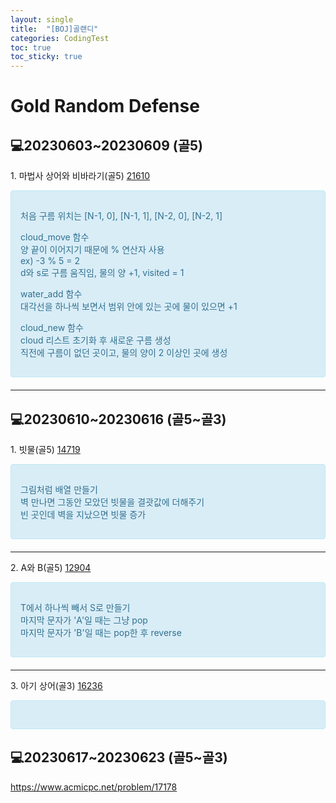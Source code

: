 ```yaml
---
layout: single
title:  "[BOJ]골랜디"
categories: CodingTest
toc: true
toc_sticky: true
---
```


# Gold Random Defense

## 💻20230603~20230609 (골5)

1\. 마법사 상어와 비바라기(골5) [21610](https://www.acmicpc.net/problem/21610)
<div style="padding: 15px; border: 1px solid transparent; border-color: transparent; margin-bottom: 20px; border-radius: 4px; color: #31708f; background-color: #d9edf7; border-color: #bce8f1;">
  <p>처음 구름 위치는 [N-1, 0], [N-1, 1], [N-2, 0], [N-2, 1]</p>
  <p>
    <div>cloud_move 함수</div>
    <div>양 끝이 이어지기 때문에 % 연산자 사용</div>
    <div>ex) -3 % 5 = 2</div>
    <div>d와 s로 구름 움직임, 물의 양 +1, visited = 1</div>
  </p>
  <p>
    <div>water_add 함수</div>
    <div>대각선을 하나씩 보면서 범위 안에 있는 곳에 물이 있으면 +1</div>
  </p>
  <p>
    <div>cloud_new 함수</div>
    <div>cloud 리스트 초기화 후 새로운 구름 생성</div>
    <div>직전에 구름이 없던 곳이고, 물의 양이 2 이상인 곳에 생성</div>
  </p>
</div>

<script src="https://gist.github.com/chlwlstlf/0f819ebc7ac57c465bf7ce32d77c2ddd.js"></script>

***

## 💻20230610~20230616 (골5~골3)

1\. 빗물(골5) [14719](https://www.acmicpc.net/problem/14719)

<div style="padding: 15px; border: 1px solid transparent; border-color: transparent; margin-bottom: 20px; border-radius: 4px; color: #31708f; background-color: #d9edf7; border-color: #bce8f1;">
  <p>
    <div>그림처럼 배열 만들기</div>
    <div>벽 만나면 그동안 모았던 빗물을 결괏값에 더해주기</div>
    <div>빈 곳인데 벽을 지났으면 빗물 증가</div>
  </p>
</div>

<script src="https://gist.github.com/chlwlstlf/f712ba308af1e650be1fec946faece3b.js"></script>

***

2\. A와 B(골5) [12904](https://www.acmicpc.net/problem/12904)

<div style="padding: 15px; border: 1px solid transparent; border-color: transparent; margin-bottom: 20px; border-radius: 4px; color: #31708f; background-color: #d9edf7; border-color: #bce8f1;">
  <p>
    <div>T에서 하나씩 빼서 S로 만들기</div>
    <div>마지막 문자가 'A'일 때는 그냥 pop</div>
    <div>마지막 문자가 'B'일 때는 pop한 후 reverse</div>
  </p>
</div>

<script src="https://gist.github.com/chlwlstlf/0892954976f5d6ae58993b06eafc49c0.js"></script>

***

3\. 아기 상어(골3) [16236](https://www.acmicpc.net/problem/16236)

<div style="padding: 15px; border: 1px solid transparent; border-color: transparent; margin-bottom: 20px; border-radius: 4px; color: #31708f; background-color: #d9edf7; border-color: #bce8f1;">
  <p>
    
  </p>
</div>

<script src="https://gist.github.com/chlwlstlf/43f928b6acbf94829499b4a916d8341f.js"></script>

## 💻20230617~20230623 (골5~골3)
https://www.acmicpc.net/problem/17178
